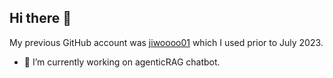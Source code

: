 ## Hi there 👋

<!--
**JiwooHong01/JiwooHong01** is a ✨ _special_ ✨ repository because its `README.md` (this file) appears on your GitHub profile.

Here are some ideas to get you started:
-->
My previous GitHub account was <a href="https://github.com/jiwoooo01">jiwoooo01</a> which I used prior to July 2023.


- 🔭 I’m currently working on agenticRAG chatbot.
<!--
- 🌱 I’m currently learning ...
- 👯 I’m looking to collaborate on ...
- 🤔 I’m looking for help with ...
- 💬 Ask me about ...
- 📫 How to reach me: ...
- 😄 Pronouns: ...
- ⚡ Fun fact: ...
-->
